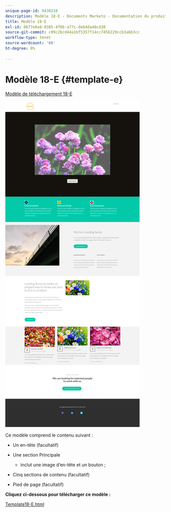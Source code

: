 ```yaml
---
unique-page-id: 9438218
description: Modèle 18-E - Documents Marketo - Documentation du produit
title: Modèle 18-E
exl-id: 0677e0a8-0385-4f8b-a77c-de64da40cd38
source-git-commit: c09c2bcd44a1bf5357f14cc7456229ccb3a6b3cc
workflow-type: tm+mt
source-wordcount: '66'
ht-degree: 0%

---
```


# Modèle 18-E {#template-e}

[Modèle de téléchargement 18-E](https://docs.marketo.com/download/attachments/9438218/template-18e.html?version=1&amp;modificationdate=1439843329000&amp;api=v2)

![](assets/image2015-8-17-18-3a29-3a1.png)

Ce modèle comprend le contenu suivant :

* Un en-tête (facultatif)
* Une section Principale

   * inclut une image d’en-tête et un bouton ;

* Cinq sections de contenu (facultatif)
* Pied de page (facultatif)

**Cliquez ci-dessous pour télécharger ce modèle :**

[Template18-E.html](https://docs.marketo.com/download/attachments/9438218/template-18e.html?version=1&amp;modificationdate=1439843329000&amp;api=v2)
